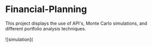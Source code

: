 # Financial-Planning
This project displays the use of API's, Monte Carlo simulations, and different portfolio analysis techniques.
<br> 
<br>
![simulation](

